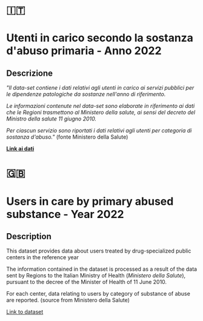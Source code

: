 # :it: 

# Utenti in carico secondo la sostanza d'abuso primaria - Anno 2022

## Descrizione 

*"Il data-set contiene i dati relativi agli utenti in carico ai servizi pubblici per le dipendenze patologiche da sostanze nell'anno di riferimento.*

*Le informazioni contenute nel data-set sono elaborate in riferimento ai dati che le Regioni trasmettono al Ministero della salute, ai sensi del decreto del Ministro della salute 11 giugno 2010.*

*Per ciascun servizio sono riportati i dati relativi agli utenti per categoria di sostanza d'abuso."* (fonte Ministero della Salute)

**[Link ai dati](https://www.dati.salute.gov.it/dati/dettaglioDataset.jsp?menu=dati&idPag=190)**

<a href="[placeholder.com](https://www.dati.salute.gov.it/dati/dettaglioDataset.jsp?menu=dati&idPag=190)" target="_blank"></a>

# :uk:	 

# Users in care by primary abused substance - Year 2022

## Description 

This dataset provides data about users treated by drug-specialized public centers in the reference year

The information contained in the dataset is processed as a result of the data 
sent by Regions to the Italian Ministry of Health (*Ministero della Salute*), 
pursuant to the decree of the Minister of Health of 11 June 2010.

For each center, data relating to users by category of substance of abuse are reported. (source from Ministero della Salute)

<a href="[placeholder.com](https://www.dati.salute.gov.it/dati/dettaglioDataset.jsp?menu=dati&idPag=190)" target="_blank">Link to dataset</a>
